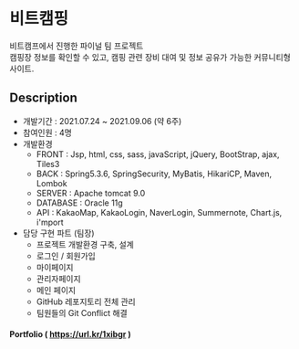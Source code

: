 # 비트캠핑
비트캠프에서 진행한 파이널 팀 프로젝트 <br>
캠핑장 정보를 확인할 수 있고, 캠핑 관련 장비 대여 및 정보 공유가 가능한 커뮤니티형 사이트.

## Description
+ 개발기간 : 2021.07.24 ~ 2021.09.06 (약 6주)
+ 참여인원 : 4명
+ 개발환경  
  - FRONT : Jsp, html, css, sass, javaScript, jQuery, BootStrap, ajax, Tiles3
  - BACK : Spring5.3.6, SpringSecurity, MyBatis, HikariCP, Maven, Lombok
  - SERVER : Apache tomcat 9.0
  - DATABASE : Oracle 11g 
  - API : KakaoMap, KakaoLogin, NaverLogin, Summernote, Chart.js, i'mport 
+ 담당 구현 파트 (팀장)
  - 프로젝트 개발환경 구축, 설계
  - 로그인 / 회원가입
  - 마이페이지
  - 관리자페이지
  - 메인 페이지 
  - GitHub 레포지토리 전체 관리
  - 팀원들의 Git Conflict 해결
#### Portfolio ( https://url.kr/1xibgr )
 
  


